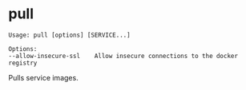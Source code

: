 <!--[metadata]>
+++
title = "pull"
description = "Pulls service images."
keywords = ["fig, composition, compose, docker, orchestration, cli,  pull"]
[menu.main]
parent = "smn_compose_cli"
+++
<![end-metadata]-->

# pull

```
Usage: pull [options] [SERVICE...]

Options:
--allow-insecure-ssl    Allow insecure connections to the docker registry
```

Pulls service images.
